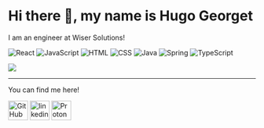 # Hi there 👋, my name is Hugo Georget

I am an engineer at Wiser Solutions!

<p>
  <img alt="React" src="https://img.shields.io/badge/React-61DAFB?logo=react&logoColor=black&style=flat" />
  <img alt="JavaScript" src="https://img.shields.io/badge/JavaScript-F7DF1E?logo=javascript&logoColor=black&style=flat" />
  <img alt="HTML" src="https://img.shields.io/badge/HTML-E34F26?logo=html5&logoColor=white&style=flat" />
  <img alt="CSS" src="https://img.shields.io/badge/CSS-1572B6?logo=css3&logoColor=white&style=flat" />
  <img alt="Java" src="https://img.shields.io/badge/Java-D86800?logo=java&logoColor=white&style=flat" />
  <img alt="Spring" src="https://img.shields.io/badge/Spring-6DB33F?logo=spring&logoColor=white&style=flat" />
  <img alt="TypeScript" src="https://img.shields.io/badge/TypeScript-3178C6?logo=typescript&logoColor=white&style=flat" />
</p>

<p>
  <img align="center" src="https://github-readme-stats.vercel.app/api/top-langs/?username=HugoGEORGET&layout=compact" />
</p>

---

You can find me here!

[<img src='https://cdn.jsdelivr.net/npm/simple-icons@3.0.1/icons/github.svg' alt='GitHub' height='40'>](https://github.com/HugoGEORGET) [<img src='https://cdn.jsdelivr.net/npm/simple-icons@3.0.1/icons/linkedin.svg' alt='linkedin' height='40'>](https://www.linkedin.com/in/hugo-georget/)  [<img src='https://cdn.jsdelivr.net/npm/simple-icons@3.0.1/icons/protonmail.svg' alt='ProtonMail' height='40'>](mailto:hugo.georget@protonmail.com)
